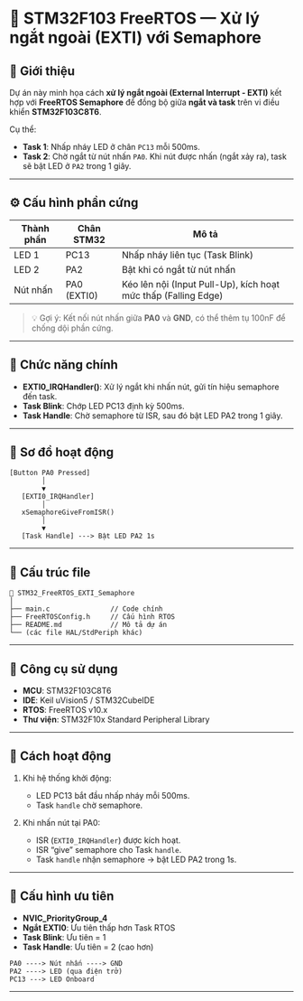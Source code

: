 
# 🔌 STM32F103 FreeRTOS — Xử lý ngắt ngoài (EXTI) với Semaphore

## 🧩 Giới thiệu
Dự án này minh họa cách **xử lý ngắt ngoài (External Interrupt - EXTI)** kết hợp với **FreeRTOS Semaphore** để đồng bộ giữa **ngắt và task** trên vi điều khiển **STM32F103C8T6**.

Cụ thể:
- **Task 1**: Nhấp nháy LED ở chân `PC13` mỗi 500ms.
- **Task 2**: Chờ ngắt từ nút nhấn `PA0`. Khi nút được nhấn (ngắt xảy ra), task sẽ bật LED ở `PA2` trong 1 giây.

---

## ⚙️ Cấu hình phần cứng
| Thành phần | Chân STM32 | Mô tả |
|-------------|-------------|-------|
| LED 1       | PC13        | Nhấp nháy liên tục (Task Blink) |
| LED 2       | PA2         | Bật khi có ngắt từ nút nhấn |
| Nút nhấn    | PA0 (EXTI0) | Kéo lên nội (Input Pull-Up), kích hoạt mức thấp (Falling Edge) |

> 💡 Gợi ý: Kết nối nút nhấn giữa **PA0** và **GND**, có thể thêm tụ 100nF để chống dội phần cứng.

---

## 🧠 Chức năng chính
- **EXTI0_IRQHandler()**: Xử lý ngắt khi nhấn nút, gửi tín hiệu semaphore đến task.
- **Task Blink**: Chớp LED PC13 định kỳ 500ms.
- **Task Handle**: Chờ semaphore từ ISR, sau đó bật LED PA2 trong 1 giây.

---

## 🧱 Sơ đồ hoạt động
```text
[Button PA0 Pressed]
        │
        ▼
   [EXTI0_IRQHandler]
        │
   xSemaphoreGiveFromISR()
        │
        ▼
   [Task Handle] ---> Bật LED PA2 1s
````

---

## 🧩 Cấu trúc file

```
📁 STM32_FreeRTOS_EXTI_Semaphore
│
├── main.c               // Code chính
├── FreeRTOSConfig.h     // Cấu hình RTOS
├── README.md            // Mô tả dự án
└── (các file HAL/StdPeriph khác)
```

---

## 🔧 Công cụ sử dụng

* **MCU**: STM32F103C8T6
* **IDE**: Keil uVision5 / STM32CubeIDE
* **RTOS**: FreeRTOS v10.x
* **Thư viện**: STM32F10x Standard Peripheral Library

---

## 🚀 Cách hoạt động

1. Khi hệ thống khởi động:

   * LED PC13 bắt đầu nhấp nháy mỗi 500ms.
   * Task `handle` chờ semaphore.
2. Khi nhấn nút tại PA0:

   * ISR (`EXTI0_IRQHandler`) được kích hoạt.
   * ISR “give” semaphore cho Task `handle`.
   * Task `handle` nhận semaphore → bật LED PA2 trong 1s.

---

## 🧩 Cấu hình ưu tiên

* **NVIC_PriorityGroup_4**
* **Ngắt EXTI0**: Ưu tiên thấp hơn Task RTOS
* **Task Blink**: Ưu tiên = 1
* **Task Handle**: Ưu tiên = 2 (cao hơn)



```text
PA0 ----> Nút nhấn ----> GND
PA2 ----> LED (qua điện trở)
PC13 ---> LED Onboard
```

---

